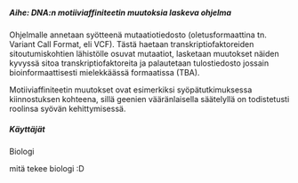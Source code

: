 ##### Aihe: DNA:n motiiviaffiniteetin muutoksia laskeva ohjelma

Ohjelmalle annetaan syötteenä mutaatiotiedosto (oletusformaattina tn. Variant Call Format, eli VCF). Tästä haetaan transkriptiofaktoreiden sitoutumiskohtien lähistölle osuvat mutaatiot, lasketaan muutokset näiden kyvyssä sitoa transkriptiofaktoreita ja palautetaan tulostiedosto jossain bioinformaattisesti mielekkäässä formaatissa (TBA).

Motiiviaffiniteetin muutokset ovat esimerkiksi syöpätutkimuksessa kiinnostuksen kohteena, sillä geenien vääränlaisella säätelyllä on todistetusti roolinsa syövän kehittymisessä.

##### Käyttäjät

Biologi

mitä tekee biologi :D



